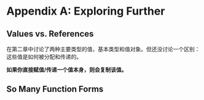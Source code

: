 # Appendix A: Exploring Further

## Values vs. References

在第二章中讨论了两种主要类型的值，基本类型和值对象。但还没讨论一个区别：这些值是如何被分配和传递的。

**如果你直接赋值/传递一个值本身，则会复制该值。**

## So Many Function Forms

